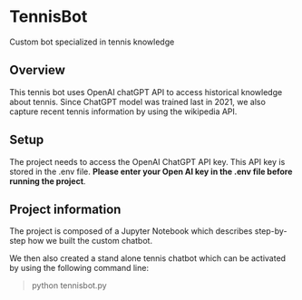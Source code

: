 # TennisBot
Custom bot specialized in tennis knowledge

## Overview
This tennis bot uses OpenAI chatGPT API to access historical knowledge about tennis. Since ChatGPT model was trained last in 2021, we also capture recent tennis information by using the wikipedia API.

## Setup
The project needs to access the OpenAI ChatGPT API key. This API key is stored in the .env file. **Please enter your Open AI key in the .env file before running the project**.

## Project information
The project is composed of a Jupyter Notebook which describes step-by-step how we built the custom chatbot.

We then also created a stand alone tennis chatbot which can be activated by using the following command line:
> python tennisbot.py